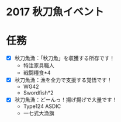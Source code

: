 # 2017 秋刀魚イベント

# 任務

- [x] 秋刀魚漁：「秋刀魚」を収獲する所存です！
	- 特注家具職人
	- 戦闘糧食*4
- [x] 秋刀魚漁：漁を全力で支援する覚悟です！
	- WG42
	- Swordfish*2
- [x] 秋刀魚漁：どーんっ！揚げ揚げで大量です！
	- Type124 ASDIC
	- 一七式大漁旗